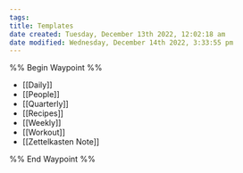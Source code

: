 ```yaml
---
tags: 
title: Templates
date created: Tuesday, December 13th 2022, 12:02:18 am
date modified: Wednesday, December 14th 2022, 3:33:55 pm
---
```


%% Begin Waypoint %%
- [[Daily]]
- [[People]]
- [[Quarterly]]
- [[Recipes]]
- [[Weekly]]
- [[Workout]]
- [[Zettelkasten Note]]

%% End Waypoint %%